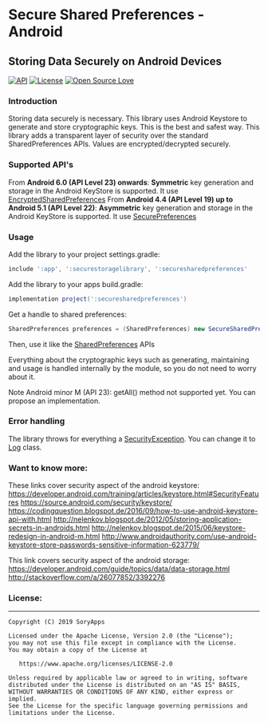 # Secure Shared Preferences - Android

## Storing Data Securely on Android Devices

[![API](https://img.shields.io/badge/API-19%2B-blue.svg?style=flat)](https://android-arsenal.com/api?level=19)
[![License](https://img.shields.io/badge/License-Apache%202.0-blue.svg)](https://opensource.org/licenses/Apache-2.0) 
[![Open Source Love](https://badges.frapsoft.com/os/v1/open-source.svg?v=103)](https://github.com/ellerbrock/open-source-badges/)

### Introduction

Storing data securely is necessary. This library uses Android Keystore to generate and store cryptographic keys. This is the best and safest way. This library adds a transparent layer of security over the standard SharedPreferences APIs. Values are encrypted/decrypted securely.

### Supported API's

From __Android 6.0 (API Level 23) onwards__: __Symmetric__ key generation and storage in the Android KeyStore is supported. It use [EncryptedSharedPreferences](https://developer.android.com/reference/androidx/security/crypto/EncryptedSharedPreferences)
From __Android 4.4 (API Level 19) up to Android 5.1 (API Level 22)__: __Asymmetric__ key generation and storage in the Android KeyStore is supported. It use [SecurePreferences](https://github.com/SoryApps/secure-storage-android)

### Usage

Add the library to your project settings.gradle:

```groovy
include ':app', ':securestoragelibrary', ':securesharedpreferences'
```

Add the library to your apps build.gradle:

```groovy
implementation project(':securesharedpreferences')
```

Get a handle to shared preferences:
```java
SharedPreferences preferences = (SharedPreferences) new SecureSharedPreferences(context, "NAME_PREFERENCES_FILE");
```

Then, use it like the [SharedPreferences](https://developer.android.com/training/data-storage/shared-preferences#WriteSharedPreference) APIs


Everything about the cryptographic keys such as generating, maintaining and usage is handled internally by the module, so you do not need to worry about it.

Note Android minor M (API 23): getAll() method not supported yet. You can propose an implementation.

### Error handling
The library throws for everything a [SecurityException](https://developer.android.com/reference/java/lang/SecurityException). You can change it to [Log](https://developer.android.com/reference/android/util/Log) class.

### Want to know more:

These links cover security aspect of the android keystore:
<https://developer.android.com/training/articles/keystore.html#SecurityFeatures>
<https://source.android.com/security/keystore/>
<https://codingquestion.blogspot.de/2016/09/how-to-use-android-keystore-api-with.html>
<http://nelenkov.blogspot.de/2012/05/storing-application-secrets-in-androids.html>
<http://nelenkov.blogspot.de/2015/06/keystore-redesign-in-android-m.html>
<http://www.androidauthority.com/use-android-keystore-store-passwords-sensitive-information-623779/>  

This link covers security aspect of the android storage:
<https://developer.android.com/guide/topics/data/data-storage.html>
<http://stackoverflow.com/a/26077852/3392276>

### License:
-------
    Copyright (C) 2019 SoryApps
    
    Licensed under the Apache License, Version 2.0 (the "License");
    you may not use this file except in compliance with the License.
    You may obtain a copy of the License at
    
       https://www.apache.org/licenses/LICENSE-2.0
    
    Unless required by applicable law or agreed to in writing, software
    distributed under the License is distributed on an "AS IS" BASIS,
    WITHOUT WARRANTIES OR CONDITIONS OF ANY KIND, either express or implied.
    See the License for the specific language governing permissions and
    limitations under the License.


